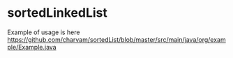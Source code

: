 # sortedLinkedList
Example of usage is here https://github.com/charvam/sortedList/blob/master/src/main/java/org/example/Example.java
